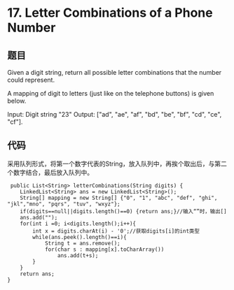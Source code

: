 # 17. Letter Combinations of a Phone Number
## 题目
Given a digit string, return all possible letter combinations that the number could represent.

A mapping of digit to letters (just like on the telephone buttons) is given below.


Input: Digit string "23"
Output: ["ad", "ae", "af", "bd", "be", "bf", "cd", "ce", "cf"].
## 代码
采用队列形式，将第一个数字代表的String，放入队列中，再挨个取出后，与第二个数字结合，最后放入队列中。


	 public List<String> letterCombinations(String digits) {
    	LinkedList<String> ans = new LinkedList<String>();
    	String[] mapping = new String[] {"0", "1", "abc", "def", "ghi", "jkl","mno", "pqrs", "tuv", "wxyz"};
    	if(digits==null||digits.length()==0) {return ans;}//输入“”时，输出[]
    	ans.add("");
	    for(int i =0; i<digits.length();i++){
	        int x = digits.charAt(i) - '0';//获取digits[i]的int类型
	        while(ans.peek().length()==i){
	            String t = ans.remove();
	            for(char s : mapping[x].toCharArray())
	                ans.add(t+s);
	        }
	    }
	    return ans;
	}
